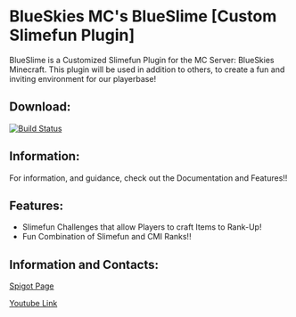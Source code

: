 # BlueSkies MC's BlueSlime [Custom Slimefun Plugin]

BlueSlime is a Customized Slimefun Plugin for the MC Server: BlueSkies Minecraft. This plugin will be used in addition to others, to create a fun and inviting environment for our playerbase!

## Download:
[![Build Status](https://github.com/BellaIngenue/BlueSlime/master/badge.svg)](https://github.com/BellaIngenue/BlueSlime/master)

## Information:
For information, and guidance, check out the Documentation and Features!!

## Features:
* Slimefun Challenges that allow Players to craft Items to Rank-Up!
* Fun Combination of Slimefun and CMI Ranks!!

## Information and Contacts:
[Spigot Page](https://www.spigotmc.org/members/siena.607042/)

[Youtube Link](https://www.youtube.com/channel/UCyEsqmkdzKS9ZVSpUy7rFyA)


